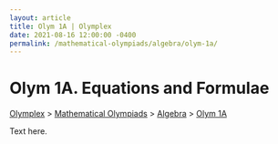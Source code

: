 ```yaml
---
layout: article
title: Olym 1A | Olymplex
date: 2021-08-16 12:00:00 -0400
permalink: /mathematical-olympiads/algebra/olym-1a/
---
```

<h1>Olym 1A. Equations and Formulae</h1>
<p><a href="https://example.com">Olymplex</a> > <a href="https://example.com">Mathematical Olympiads</a> > <a href="https://example.com">Algebra</a> > <a href="https://example.com">Olym 1A</a><p>
Text here. 

